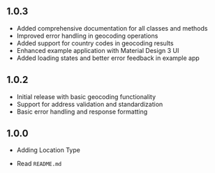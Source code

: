 ## 1.0.3

* Added comprehensive documentation for all classes and methods
* Improved error handling in geocoding operations
* Added support for country codes in geocoding results
* Enhanced example application with Material Design 3 UI
* Added loading states and better error feedback in example app

## 1.0.2

* Initial release with basic geocoding functionality
* Support for address validation and standardization
* Basic error handling and response formatting

## 1.0.0

* Adding Location Type

* Read ```README.md```
